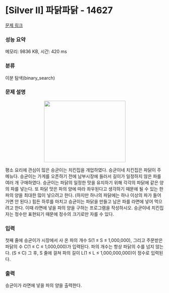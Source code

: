 # [Silver II] 파닭파닭 - 14627 

[문제 링크](https://www.acmicpc.net/problem/14627) 

### 성능 요약

메모리: 9836 KB, 시간: 420 ms

### 분류

이분 탐색(binary_search)

### 문제 설명

<p style="text-align:center"><img alt="" src="" style="height:195px; width:258px"></p>

<p>평소 요리에 관심이 많은 승균이는 치킨집을 개업하였다. 승균이네 치킨집은 파닭이 주메뉴다. 승균이는 가게를 오픈하기 전에 남부시장에 들러서 길이가 일정하지 않은 파를 여러 개 구매하였다. 승균이는 파닭의 일정한 맛을 유지하기 위해 각각의 파닭에 같은 양의 파를 넣는다. 또 파닭 맛은 파의 양에 따라 좌우된다고 생각하기 때문에 될 수 있는 한 파의 양을 최대한 많이 넣으려고 한다. (하지만 하나의 파닭에는 하나 이상의 파가 들어가면 안 된다.) 힘든 하루를 마치고 승균이는 파닭을 만들고 남은 파를 라면에 넣어 먹으려고 한다. 이때 라면에 넣을 파의 양을 구하는 프로그램을 작성하시오. 승균이네 치킨집 자는 정수만 표현되기 때문에 정수의 크기로만 자를 수 있다.</p>

### 입력 

 <p>첫째 줄에 승균이가 시장에서 사 온 파의 개수 S(1 ≤ S ≤ 1,000,000), 그리고 주문받은 파닭의 수 C(1 ≤ C ≤ 1,000,000)가 입력된다. 파의 개수는 항상 파닭의 수를 넘지 않는다. (S ≤ C) 그 후, S 줄에 걸쳐 파의 길이 L(1 ≤ L ≤ 1,000,000,000)이 정수로 입력된다.</p>

### 출력 

 <p>승균이가 라면에 넣을 파의 양을 출력한다.</p>

